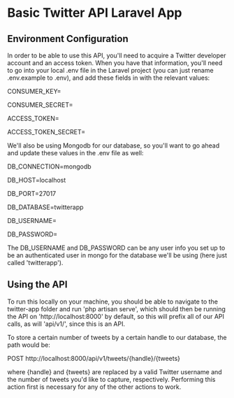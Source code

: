 # Basic Twitter API Laravel App

## Environment Configuration

In order to be able to use this API, you'll need to acquire a Twitter developer account and an access token. When you have that information, you'll need to go into your local .env file in the Laravel project (you can just rename .env.example to .env), and add these fields in with the relevant values:

CONSUMER_KEY=

CONSUMER_SECRET=

ACCESS_TOKEN=

ACCESS_TOKEN_SECRET=

We'll also be using Mongodb for our database, so you'll want to go ahead and update these values in the .env file as well:

DB_CONNECTION=mongodb

DB_HOST=localhost

DB_PORT=27017

DB_DATABASE=twitterapp

DB_USERNAME=

DB_PASSWORD=

The DB_USERNAME and DB_PASSWORD can be any user info you set up to be an authenticated user in mongo for the database we'll be using (here just called 'twitterapp').

## Using the API

To run this locally on your machine, you should be able to navigate to the twitter-app folder and run 'php artisan serve', which should then be running the API on 'http://localhost:8000' by default, so this will prefix all of our API calls, as will 'api/v1/', since this is an API.

To store a certain number of tweets by a certain handle to our database, the path would be:

POST http://localhost:8000/api/v1/tweets/{handle}/{tweets}

where {handle} and {tweets} are replaced by a valid Twitter username and the number of tweets you'd like to capture, respectively. Performing this action first is necessary for any of the other actions to work.
